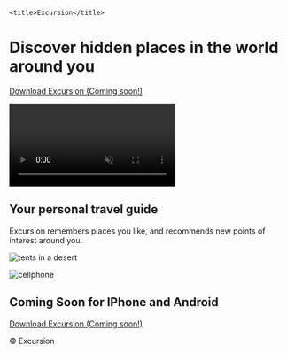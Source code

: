 <!DOCTYPE html>
<html lang="en" dir="ltr">
  <head>
    <meta charset="utf-8">
    <link href="./resources/css/style.css" type="text/css" rel="stylesheet">

    <title>Excursion</title>
  </head>
  <body>
    <h1>Discover hidden places in the world around you</h1>
      <p>
         <a class="download" href="#">Download Excursion (Coming soon!)</a>
       </p>
    <video autoplay="" muted="" loop="">
      <source src="resources\css\images\excursion.mp4">
    </video>
    <h2>Your personal travel guide</h2>
      <p>
        Excursion remembers places you like, and recommends new points of interest around you.</p>
      <img src="resources\css\images\camp.jpg" alt="tents in a desert">
      <p>
      <img src="resources\css\images\phone.png" alt="cellphone">
     </p>
     <h2>Coming Soon for IPhone and Android</h2>
     <p>
       <a class="download" href="#">Download Excursion (Coming soon!)</a>
     </p>
     <div class="footer">
     <p>
       © Excursion
     </p>
   </div>


</html>

